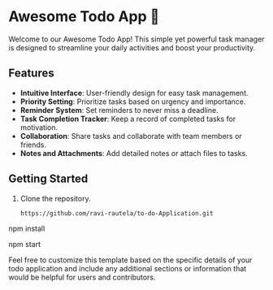 
# Awesome Todo App 🚀

Welcome to our Awesome Todo App! This simple yet powerful task manager is designed to streamline your daily activities and boost your productivity.

## Features

- **Intuitive Interface**: User-friendly design for easy task management.
- **Priority Setting**: Prioritize tasks based on urgency and importance.
- **Reminder System**: Set reminders to never miss a deadline.
- **Task Completion Tracker**: Keep a record of completed tasks for motivation.
- **Collaboration**: Share tasks and collaborate with team members or friends.
- **Notes and Attachments**: Add detailed notes or attach files to tasks.

## Getting Started

1. Clone the repository.
   ```bash
   https://github.com/ravi-rautela/to-do-Application.git

npm install

npm start


Feel free to customize this template based on the specific details of your todo application and include any additional sections or information that would be helpful for users and contributors.

